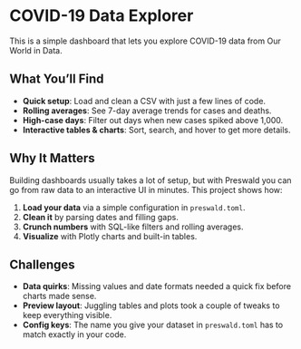 # COVID-19 Data Explorer

This is a simple dashboard that lets you explore COVID-19 data from Our World in Data.

## What You’ll Find

* **Quick setup**: Load and clean a CSV with just a few lines of code.
* **Rolling averages**: See 7-day average trends for cases and deaths.
* **High-case days**: Filter out days when new cases spiked above 1,000.
* **Interactive tables & charts**: Sort, search, and hover to get more details.

## Why It Matters

Building dashboards usually takes a lot of setup, but with Preswald you can go from raw data to an interactive UI in minutes. This project shows how:

1. **Load your data** via a simple configuration in `preswald.toml`.
2. **Clean it** by parsing dates and filling gaps.
3. **Crunch numbers** with SQL-like filters and rolling averages.
4. **Visualize** with Plotly charts and built-in tables.

## Challenges

* **Data quirks**: Missing values and date formats needed a quick fix before charts made sense.
* **Preview layout**: Juggling tables and plots took a couple of tweaks to keep everything visible.
* **Config keys**: The name you give your dataset in `preswald.toml` has to match exactly in your code.

